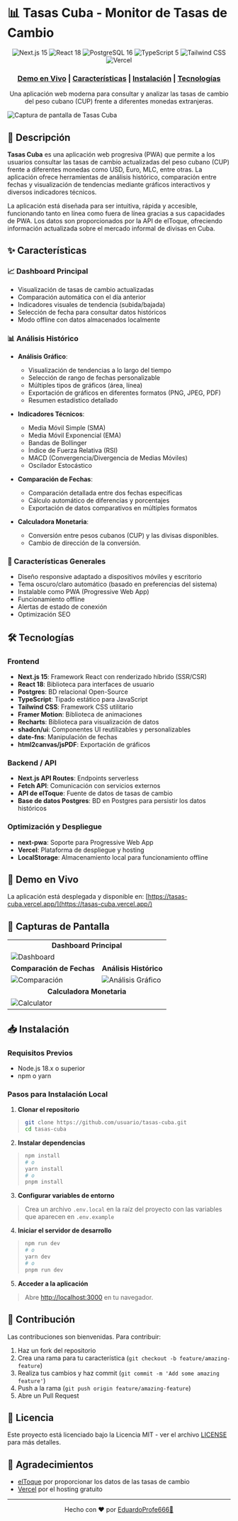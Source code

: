 # 📊 Tasas Cuba - Monitor de Tasas de Cambio

<div align="center">
  <img src="https://img.shields.io/badge/Next.js-15-black?style=for-the-badge&logo=next.js" alt="Next.js 15" />
  <img src="https://img.shields.io/badge/React-18-blue?style=for-the-badge&logo=react" alt="React 18" />
  <img src="https://img.shields.io/badge/PostgreSQL-16-blue?style=for-the-badge&logo=postgresql" alt="PostgreSQL 16" />
  <img src="https://img.shields.io/badge/TypeScript-5-blue?style=for-the-badge&logo=typescript" alt="TypeScript 5" />
  <img src="https://img.shields.io/badge/Tailwind-3-38B2AC?style=for-the-badge&logo=tailwind-css" alt="Tailwind CSS" />
  <img src="https://img.shields.io/badge/Vercel-Deployed-black?style=for-the-badge&logo=vercel" alt="Vercel" />
</div>

<div align="center">
  <h3>
    <a href="https://tasas-cuba.vercel.app/" target="_blank">Demo en Vivo</a> |
    <a href="#características">Características</a> |
    <a href="#instalación">Instalación</a> |
    <a href="#tecnologías">Tecnologías</a>
  </h3>
</div>

<div align="center">
  <p>Una aplicación web moderna para consultar y analizar las tasas de cambio del peso cubano (CUP) frente a diferentes monedas extranjeras.</p>
</div>

![Captura de pantalla de Tasas Cuba](/assets/banner.png)

## 📝 Descripción

**Tasas Cuba** es una aplicación web progresiva (PWA) que permite a los usuarios consultar las tasas de cambio actualizadas del peso cubano (CUP) frente a diferentes monedas como USD, Euro, MLC, entre otras. La aplicación ofrece herramientas de análisis histórico, comparación entre fechas y visualización de tendencias mediante gráficos interactivos y diversos indicadores técnicos.

La aplicación está diseñada para ser intuitiva, rápida y accesible, funcionando tanto en línea como fuera de línea gracias a sus capacidades de PWA. Los datos son proporcionados por la API de elToque, ofreciendo información actualizada sobre el mercado informal de divisas en Cuba.

## ✨ Características

### 📈 Dashboard Principal
- Visualización de tasas de cambio actualizadas
- Comparación automática con el día anterior
- Indicadores visuales de tendencia (subida/bajada)
- Selección de fecha para consultar datos históricos
- Modo offline con datos almacenados localmente

### 📊 Análisis Histórico
- **Análisis Gráfico**:
    - Visualización de tendencias a lo largo del tiempo
    - Selección de rango de fechas personalizable
    - Múltiples tipos de gráficos (área, línea)
    - Exportación de gráficos en diferentes formatos (PNG, JPEG, PDF)
    - Resumen estadístico detallado

- **Indicadores Técnicos**:
    - Media Móvil Simple (SMA)
    - Media Móvil Exponencial (EMA)
    - Bandas de Bollinger
    - Índice de Fuerza Relativa (RSI)
    - MACD (Convergencia/Divergencia de Medias Móviles)
    - Oscilador Estocástico

- **Comparación de Fechas**:
    - Comparación detallada entre dos fechas específicas
    - Cálculo automático de diferencias y porcentajes
    - Exportación de datos comparativos en múltiples formatos

- **Calculadora Monetaria**:
  - Conversión entre pesos cubanos (CUP) y las divisas disponibles.
  - Cambio de dirección de la conversión.

### 🌙 Características Generales
- Diseño responsive adaptado a dispositivos móviles y escritorio
- Tema oscuro/claro automático (basado en preferencias del sistema)
- Instalable como PWA (Progressive Web App)
- Funcionamiento offline
- Alertas de estado de conexión
- Optimización SEO

## 🛠️ Tecnologías

### Frontend
- **Next.js 15**: Framework React con renderizado híbrido (SSR/CSR)
- **React 18**: Biblioteca para interfaces de usuario
- **Postgres**: BD relacional Open-Source
- **TypeScript**: Tipado estático para JavaScript
- **Tailwind CSS**: Framework CSS utilitario
- **Framer Motion**: Biblioteca de animaciones
- **Recharts**: Biblioteca para visualización de datos
- **shadcn/ui**: Componentes UI reutilizables y personalizables
- **date-fns**: Manipulación de fechas
- **html2canvas/jsPDF**: Exportación de gráficos

### Backend / API
- **Next.js API Routes**: Endpoints serverless
- **Fetch API**: Comunicación con servicios externos
- **API de elToque**: Fuente de datos de tasas de cambio
- **Base de datos Postgres**: BD en Postgres para persistir los datos históricos

### Optimización y Despliegue
- **next-pwa**: Soporte para Progressive Web App
- **Vercel**: Plataforma de despliegue y hosting
- **LocalStorage**: Almacenamiento local para funcionamiento offline

## 🚀 Demo en Vivo

La aplicación está desplegada y disponible en: [https://tasas-cuba.vercel.app/](https://tasas-cuba.vercel.app/)

## 📸 Capturas de Pantalla

<div align="center">
  <table>
    <tr>
      <td align="center" colspan="2"><b>Dashboard Principal</b></td>
    </tr>
    <tr>
      <td colspan="2"><img src="/assets/banner.png" alt="Dashboard"/></td>
    </tr>
    <tr>
      <td align="center"><b>Comparación de Fechas</b></td>
      <td align="center"><b>Análisis Histórico</b></td>
    </tr>
    <tr>
      <td><img src="/assets/comparison.png" alt="Comparación"/></td>
      <td><img src="/assets/graph.png" alt="Análisis Gráfico"/></td>
    </tr>
    <tr>
      <td align="center" colspan="2"><b>Calculadora Monetaria</b></td>
    </tr>
    <tr>
      <td colspan="2"><img src="/assets/calculator.png" alt="Calculator"/></td>
    </tr>
  </table>
</div>

## 📥 Instalación

### Requisitos Previos
- Node.js 18.x o superior
- npm o yarn

### Pasos para Instalación Local

1. **Clonar el repositorio**
>   ```bash
>   git clone https://github.com/usuario/tasas-cuba.git
>   cd tasas-cuba
>   ```

2. **Instalar dependencias**
>   ```bash
>   npm install
>   # o
>   yarn install
>   # o
>   pnpm install
>   ```
   
3. **Configurar variables de entorno**
> Crea un archivo `.env.local` en la raíz del proyecto con las variables que aparecen en `.env.example`

4. **Iniciar el servidor de desarrollo**
>   ```bash
>   npm run dev
>   # o
>   yarn dev
>   # o
>   pnpm run dev
>   ```
   
5. **Acceder a la aplicación**
> Abre [http://localhost:3000](http://localhost:3000) en tu navegador.


## 🤝 Contribución

Las contribuciones son bienvenidas. Para contribuir:

1. Haz un fork del repositorio
2. Crea una rama para tu característica (`git checkout -b feature/amazing-feature`)
3. Realiza tus cambios y haz commit (`git commit -m 'Add some amazing feature'`)
4. Push a la rama (`git push origin feature/amazing-feature`)
5. Abre un Pull Request

## 📄 Licencia

Este proyecto está licenciado bajo la Licencia MIT - ver el archivo [LICENSE](LICENSE) para más detalles.

## 🙏 Agradecimientos

- [elToque](https://eltoque.com) por proporcionar los datos de las tasas de cambio
- [Vercel](https://vercel.com) por el hosting gratuito

---
 
<div align="center">Hecho con ❤️ por <a href="https://eduardoprofe666.github.io" target="_blank">EduardoProfe666🎩</a></div>
